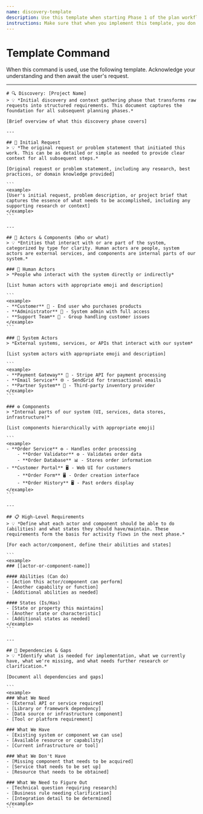 ```yaml
---
name: discovery-template
description: Use this template when starting Phase 1 of the plan workflow to capture initial requests, identify actors and components, define high-level requirements, and identify dependencies.
instructions: Make sure that when you implement this template, you don't include these instructions or any other front matter from this template in your work. Output should always and only be the markdown part outside of the front matter. Never include any tags like <example>, <commentary>, or similar tags - these serve only to increase clarity about implementation. Always use single [ ] brackets to indicate instructions the implementer should follow. When referencing other documents from this project, use wikilinks format [[filename-wikilink-example]] to reference them. Do not include the file extension or path.
---
```

# Template Command

When this command is used, use the following template. Acknowledge your understanding and then await the user's request.

---

````````````
# 🔍 Discovery: [Project Name]
> 💡 *Initial discovery and context gathering phase that transforms raw requests into structured requirements. This document captures the foundation for all subsequent planning phases.*

[Brief overview of what this discovery phase covers]

---

## 🎯 Initial Request
> 💡 *The original request or problem statement that initiated this work. This can be as detailed or simple as needed to provide clear context for all subsequent steps.*

[Original request or problem statement, including any research, best practices, or domain knowledge provided]

```
<example>
[User's initial request, problem description, or project brief that captures the essence of what needs to be accomplished, including any supporting research or context]
</example>
```

---

## 🧩 Actors & Components (Who or what)
> 💡 *Entities that interact with or are part of the system, categorized by type for clarity. Human actors are people, system actors are external services, and components are internal parts of our system.*

### 👤 Human Actors
> *People who interact with the system directly or indirectly*

[List human actors with appropriate emoji and description]

```
<example>
- **Customer** 👤 - End user who purchases products
- **Administrator** 👤 - System admin with full access
- **Support Team** 👥 - Group handling customer issues
</example>
```

### 🔌 System Actors
> *External systems, services, or APIs that interact with our system*

[List system actors with appropriate emoji and description]

```
<example>
- **Payment Gateway** 🔌 - Stripe API for payment processing
- **Email Service** 🌐 - SendGrid for transactional emails
- **Partner System** 🏢 - Third-party inventory provider
</example>
```

### ⚙️ Components
> *Internal parts of our system (UI, services, data stores, infrastructure)*

[List components hierarchically with appropriate emoji]

```
<example>
- **Order Service** ⚙️ - Handles order processing
    - **Order Validator** ⚙️ - Validates order data
    - **Order Database** 📊 - Stores order information
- **Customer Portal** 🖥️ - Web UI for customers
    - **Order Form** 🖥️ - Order creation interface
    - **Order History** 🖥️ - Past orders display
</example>
```

---

## 📋 High-Level Requirements
> 💡 *Define what each actor and component should be able to do (abilities) and what states they should have/maintain. These requirements form the basis for activity flows in the next phase.*

[For each actor/component, define their abilities and states]

```
<example>
### [[actor-or-component-name]]

#### Abilities (Can do)
- [Action this actor/component can perform]
- [Another capability or function]
- [Additional abilities as needed]

#### States (Is/Has)
- [State or property this maintains]
- [Another state or characteristic]
- [Additional states as needed]
</example>
```

---

## 🔗 Dependencies & Gaps
> 💡 *Identify what is needed for implementation, what we currently have, what we're missing, and what needs further research or clarification.*

[Document all dependencies and gaps]

```
<example>
### What We Need
- [External API or service required]
- [Library or framework dependency]
- [Data source or infrastructure component]
- [Tool or platform requirement]

### What We Have
- [Existing system or component we can use]
- [Available resource or capability]
- [Current infrastructure or tool]

### What We Don't Have
- [Missing component that needs to be acquired]
- [Service that needs to be set up]
- [Resource that needs to be obtained]

### What We Need to Figure Out
- [Technical question requiring research]
- [Business rule needing clarification]
- [Integration detail to be determined]
</example>
```
````````````
